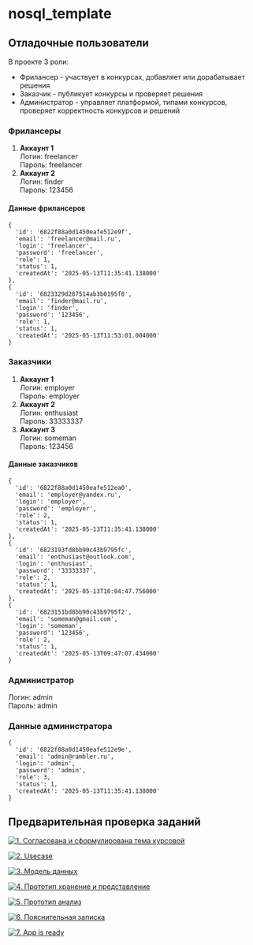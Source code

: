 # nosql_template

## Отладочные пользователи

В проекте 3 роли:
- Фрилансер - участвует в конкурсах, добавляет или дорабатывает решения
- Заказчик - публикует конкурсы и проверяет решения
- Администратор - управляет платформой, типами конкурсов, проверяет корректность конкурсов и решений


### Фрилансеры 
1. **Аккаунт 1**  
  Логин: freelancer  
  Пароль: freelancer
2. **Аккаунт 2**  
  Логин: finder  
  Пароль: 123456 

#### Данные фрилансеров
```
{
  'id': '6822f88a0d1450eafe512e9f',
  'email': 'freelancer@mail.ru',
  'login': 'freelancer',
  'password': 'freelancer',
  'role': 1,
  'status': 1,
  'createdAt': '2025-05-13T11:35:41.138000'
},
{
  'id': '6823329d287514ab3b0195f8',
  'email': 'finder@mail.ru',
  'login': 'finder',
  'password': '123456',
  'role': 1,
  'status': 1,
  'createdAt': '2025-05-13T11:53:01.004000'
}
```

### Заказчики
1. **Аккаунт 1**  
  Логин: employer  
  Пароль: employer
2. **Аккаунт 2**  
  Логин: enthusiast   
  Пароль: 33333337
3. **Аккаунт 3**  
  Логин: someman   
  Пароль: 123456

#### Данные заказчиков
```
{
  'id': '6822f88a0d1450eafe512ea0',
  'email': 'employer@yandex.ru',
  'login': 'employer',
  'password': 'employer',
  'role': 2,
  'status': 1,
  'createdAt': '2025-05-13T11:35:41.138000'
},
{
  'id': '6823193fd8bb90c43b9795fc',
  'email': 'enthusiast@outlook.com',
  'login': 'enthusiast',
  'password': '33333337',
  'role': 2,
  'status': 1,
  'createdAt': '2025-05-13T10:04:47.756000'
},
{
  'id': '6823151bd8bb90c43b9795f2',
  'email': 'someman@gmail.com',
  'login': 'someman',
  'password': '123456',
  'role': 2,
  'status': 1,
  'createdAt': '2025-05-13T09:47:07.434000'
}
```

### Администратор
Логин: admin  
Пароль: admin


### Данные администратора
```
{
  'id': '6822f88a0d1450eafe512e9e',
  'email': 'admin@rambler.ru',
  'login': 'admin',
  'password': 'admin',
  'role': 3,
  'status': 1,
  'createdAt': '2025-05-13T11:35:41.138000'
}
``` 


## Предварительная проверка заданий

<a href=" ./../../../actions/workflows/1_helloworld.yml" >![1. Согласована и сформулирована тема курсовой]( ./../../actions/workflows/1_helloworld.yml/badge.svg)</a>

<a href=" ./../../../actions/workflows/2_usecase.yml" >![2. Usecase]( ./../../actions/workflows/2_usecase.yml/badge.svg)</a>

<a href=" ./../../../actions/workflows/3_data_model.yml" >![3. Модель данных]( ./../../actions/workflows/3_data_model.yml/badge.svg)</a>

<a href=" ./../../../actions/workflows/4_prototype_store_and_view.yml" >![4. Прототип хранение и представление]( ./../../actions/workflows/4_prototype_store_and_view.yml/badge.svg)</a>

<a href=" ./../../../actions/workflows/5_prototype_analysis.yml" >![5. Прототип анализ]( ./../../actions/workflows/5_prototype_analysis.yml/badge.svg)</a> 

<a href=" ./../../../actions/workflows/6_report.yml" >![6. Пояснительная записка]( ./../../actions/workflows/6_report.yml/badge.svg)</a>

<a href=" ./../../../actions/workflows/7_app_is_ready.yml" >![7. App is ready]( ./../../actions/workflows/7_app_is_ready.yml/badge.svg)</a>
